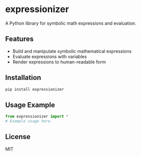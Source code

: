 # expressionizer

A Python library for symbolic math expressions and evaluation.

## Features
- Build and manipulate symbolic mathematical expressions
- Evaluate expressions with variables
- Render expressions to human-readable form

## Installation
```bash
pip install expressionizer
```

## Usage Example
```python
from expressionizer import *
# Example usage here
```

## License
MIT
